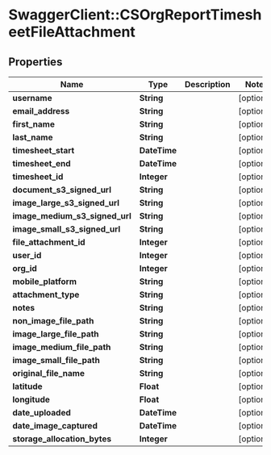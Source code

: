 # SwaggerClient::CSOrgReportTimesheetFileAttachment

## Properties
Name | Type | Description | Notes
------------ | ------------- | ------------- | -------------
**username** | **String** |  | [optional] 
**email_address** | **String** |  | [optional] 
**first_name** | **String** |  | [optional] 
**last_name** | **String** |  | [optional] 
**timesheet_start** | **DateTime** |  | [optional] 
**timesheet_end** | **DateTime** |  | [optional] 
**timesheet_id** | **Integer** |  | [optional] 
**document_s3_signed_url** | **String** |  | [optional] 
**image_large_s3_signed_url** | **String** |  | [optional] 
**image_medium_s3_signed_url** | **String** |  | [optional] 
**image_small_s3_signed_url** | **String** |  | [optional] 
**file_attachment_id** | **Integer** |  | [optional] 
**user_id** | **Integer** |  | [optional] 
**org_id** | **Integer** |  | [optional] 
**mobile_platform** | **String** |  | [optional] 
**attachment_type** | **String** |  | [optional] 
**notes** | **String** |  | [optional] 
**non_image_file_path** | **String** |  | [optional] 
**image_large_file_path** | **String** |  | [optional] 
**image_medium_file_path** | **String** |  | [optional] 
**image_small_file_path** | **String** |  | [optional] 
**original_file_name** | **String** |  | [optional] 
**latitude** | **Float** |  | [optional] 
**longitude** | **Float** |  | [optional] 
**date_uploaded** | **DateTime** |  | [optional] 
**date_image_captured** | **DateTime** |  | [optional] 
**storage_allocation_bytes** | **Integer** |  | [optional] 


